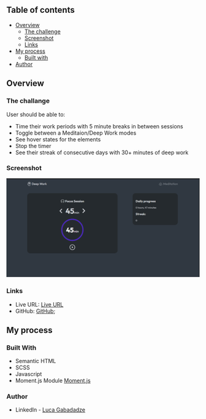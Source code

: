 ## Table of contents

- [Overview](#overview)
  - [The challenge](#the-challenge)
  - [Screenshot](#screenshot)
  - [Links](#links)
- [My process](#my-process)
  - [Built with](#built-with)
- [Author](#author)




## Overview

### The challange


User should be able to:

- Time their work periods with 5 minute breaks in between sessions
- Toggle between a Meditaion/Deep Work modes
- See hover states for the elements
- Stop the timer
- See their streak of consecutive days with 30+ minutes of deep work

### Screenshot

![Screenshot 1](./assets/screenshot.png)

### Links

- Live URL: [Live URL]()
- GitHub: [GitHub](https://github.com/gabadadzeluca/deepwork-timer);

## My process

### Built With

- Semantic HTML
- SCSS
- Javascript
- Moment.js Module [Moment.js](https://momentjs.com/) 

### Author

- LinkedIn - [Luca Gabadadze](https://www.linkedin.com/in/luca-gabadadze-6068b324a/)

